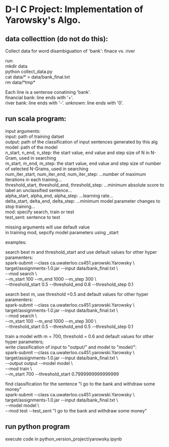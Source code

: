 D-I C Project: Implementation of Yarowsky's Algo.
================================================

## data collecttion (do not do this):
Collect data for word disambiguation of 'bank': finace vs. river  

run:  
mkdir data  
python collect_data.py  
cat data/* > data/bank_final.txt  
rm data/\*tmp\*  

Each line is a sentense conatining 'bank'.  
financial bank: line ends with '+'.  
river bank: line ends with '-'.
unknown: line ends with '0'.

## run scala program:

input arguments:  
input: path of training datset   
output: path of the classification of input sentences generated by this alg  
model: path of the model  
n_start, n_end, n_step: the start value, end value and step size of N in N-Gram, used in searching  
m_start, m_end, m_step: the start value, end value and step size of number of selected N-Grams, used in searching  
num_iter_start, num_iter_end, num_iter_step: ...number of maximum iterations in each training...  
threshold_start, threshold_end, threshold_step: ...minimum absolute score to label an unclassified sentence...  
alpha_start, alpha_end, alpha_step: ...learning rate...  
delta_start, delta_end, delta_step: ...minimum model parameter changes to stop training...  
mod: specify search, train or test   
test_sent: sentence to test  

missing arguments will use default value  
in training mod, sepcify model parameters using <paramenter name>_start  

examples:  

search best m and threshold_start and use default values for other hyper paramenters:  
spark-submit --class ca.uwaterloo.cs451.yarowski.Yarowsky \  
 target/assignments-1.0.jar --input data/bank_final.txt \  
 --mod search \  
 --m_start 100 --m_end 1000 --m_step 300 \  
 --threshold_start 0.5 --threshold_end 0.8 --threshold_step 0.1  

search best m, use threshold =0.5 and default values for other hyper paramenters:  
spark-submit --class ca.uwaterloo.cs451.yarowski.Yarowsky \  
 target/assignments-1.0.jar --input data/bank_final.txt \  
 --mod search \  
 --m_start 100 --m_end 1000 --m_step 300 \  
 --threshold_start 0.5 --threshold_end 0.5 --threshold_step 0.1  

train a model with m = 700, threshold = 0.6 and default values for other hyper parameters;  
write classification of input to "output/" and model to "model/":  
spark-submit --class ca.uwaterloo.cs451.yarowski.Yarowsky \  
 target/assignments-1.0.jar --input data/bank_final.txt \  
 --output output --model model \  
 --mod train \  
 --m_start 700 --threshold_start 0.7999999999999999  

find classification for the sentence "I go to the bank and withdraw some money"  
spark-submit --class ca.uwaterloo.cs451.yarowski.Yarowsky \  
 target/assignments-1.0.jar --input data/bank_final.txt \  
 --model model \    
 --mod test --test_sent "I go to the bank and withdraw some money"    

## run python program

execute code in python_version_project/yarowsky.ipynb  
